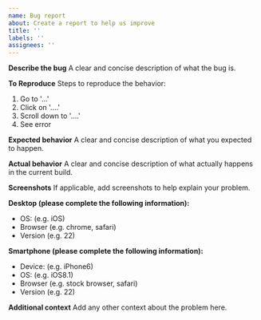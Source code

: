 ```yaml
---
name: Bug report
about: Create a report to help us improve
title: ''
labels: ''
assignees: ''
---
```


**Describe the bug**
A clear and concise description of what the bug is.

**To Reproduce**
Steps to reproduce the behavior:

1. Go to '...'
2. Click on '....'
3. Scroll down to '....'
4. See error

**Expected behavior**
A clear and concise description of what you expected to happen.

**Actual behavior**
A clear and concise description of what actually happens in the current build.

**Screenshots**
If applicable, add screenshots to help explain your problem.

**Desktop (please complete the following information):**

- OS: (e.g. iOS)
- Browser (e.g. chrome, safari)
- Version (e.g. 22)

**Smartphone (please complete the following information):**

- Device: (e.g. iPhone6)
- OS: (e.g. iOS8.1)
- Browser (e.g. stock browser, safari)
- Version (e.g. 22)

**Additional context**
Add any other context about the problem here.

